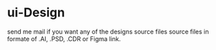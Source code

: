 # ui-Design

send me mail if you want any of the designs source files
source files in formate of .AI, .PSD, .CDR or Figma link.
